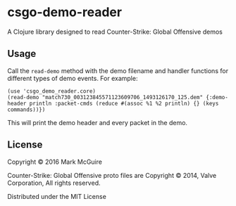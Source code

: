 # csgo-demo-reader

A Clojure library designed to read Counter-Strike: Global Offensive demos

## Usage

Call the `read-demo` method with the demo filename and handler functions for different types of demo events. For example:

    (use 'csgo_demo_reader.core)
    (read-demo "match730_003123845571123609706_1493126170_125.dem" {:demo-header println :packet-cmds (reduce #(assoc %1 %2 println) {} (keys commands))})

This will print the demo header and every packet in the demo.

## License

Copyright © 2016 Mark McGuire

Counter-Strike: Global Offensive proto files are Copyright © 2014, Valve Corporation, All rights reserved.

Distributed under the MIT License
